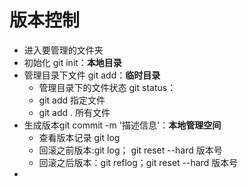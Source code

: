 # 版本控制

- 进入要管理的文件夹
- 初始化 git init：**本地目录**
- 管理目录下文件 git add：**临时目录**
  - 管理目录下的文件状态 git status：
  - git add 指定文件
  - git add . 所有文件
- 生成版本git commit -m '描述信息'：**本地管理空间**
  - 查看版本记录 git log
  - 回滚之前版本:git log； git reset --hard 版本号
  - 回滚之后版本：git reflog；git reset --hard 版本号
- 
